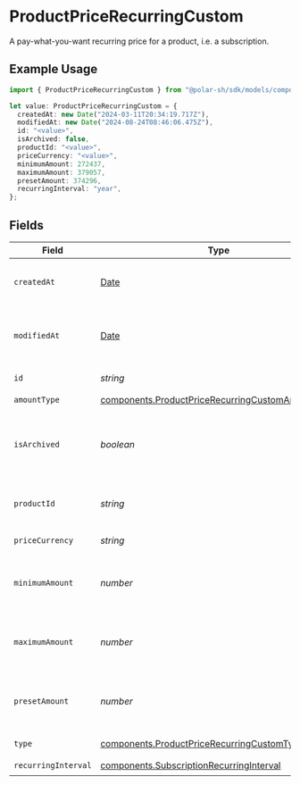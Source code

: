 # ProductPriceRecurringCustom

A pay-what-you-want recurring price for a product, i.e. a subscription.

## Example Usage

```typescript
import { ProductPriceRecurringCustom } from "@polar-sh/sdk/models/components";

let value: ProductPriceRecurringCustom = {
  createdAt: new Date("2024-03-11T20:34:19.717Z"),
  modifiedAt: new Date("2024-08-24T08:46:06.475Z"),
  id: "<value>",
  isArchived: false,
  productId: "<value>",
  priceCurrency: "<value>",
  minimumAmount: 272437,
  maximumAmount: 379057,
  presetAmount: 374296,
  recurringInterval: "year",
};
```

## Fields

| Field                                                                                                                | Type                                                                                                                 | Required                                                                                                             | Description                                                                                                          |
| -------------------------------------------------------------------------------------------------------------------- | -------------------------------------------------------------------------------------------------------------------- | -------------------------------------------------------------------------------------------------------------------- | -------------------------------------------------------------------------------------------------------------------- |
| `createdAt`                                                                                                          | [Date](https://developer.mozilla.org/en-US/docs/Web/JavaScript/Reference/Global_Objects/Date)                        | :heavy_check_mark:                                                                                                   | Creation timestamp of the object.                                                                                    |
| `modifiedAt`                                                                                                         | [Date](https://developer.mozilla.org/en-US/docs/Web/JavaScript/Reference/Global_Objects/Date)                        | :heavy_check_mark:                                                                                                   | Last modification timestamp of the object.                                                                           |
| `id`                                                                                                                 | *string*                                                                                                             | :heavy_check_mark:                                                                                                   | The ID of the price.                                                                                                 |
| `amountType`                                                                                                         | [components.ProductPriceRecurringCustomAmountType](../../models/components/productpricerecurringcustomamounttype.md) | :heavy_check_mark:                                                                                                   | N/A                                                                                                                  |
| `isArchived`                                                                                                         | *boolean*                                                                                                            | :heavy_check_mark:                                                                                                   | Whether the price is archived and no longer available.                                                               |
| `productId`                                                                                                          | *string*                                                                                                             | :heavy_check_mark:                                                                                                   | The ID of the product owning the price.                                                                              |
| `priceCurrency`                                                                                                      | *string*                                                                                                             | :heavy_check_mark:                                                                                                   | The currency.                                                                                                        |
| `minimumAmount`                                                                                                      | *number*                                                                                                             | :heavy_check_mark:                                                                                                   | The minimum amount the customer can pay.                                                                             |
| `maximumAmount`                                                                                                      | *number*                                                                                                             | :heavy_check_mark:                                                                                                   | The maximum amount the customer can pay.                                                                             |
| `presetAmount`                                                                                                       | *number*                                                                                                             | :heavy_check_mark:                                                                                                   | The initial amount shown to the customer.                                                                            |
| `type`                                                                                                               | [components.ProductPriceRecurringCustomType](../../models/components/productpricerecurringcustomtype.md)             | :heavy_check_mark:                                                                                                   | The type of the price.                                                                                               |
| `recurringInterval`                                                                                                  | [components.SubscriptionRecurringInterval](../../models/components/subscriptionrecurringinterval.md)                 | :heavy_check_mark:                                                                                                   | N/A                                                                                                                  |